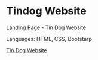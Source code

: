 
# Tindog Website
Landing Page - Tin Dog Website

Languages: HTML, CSS, Bootstarp 

[Tin Dog Website](https://trusting-jones-e895ff.netlify.app/)
